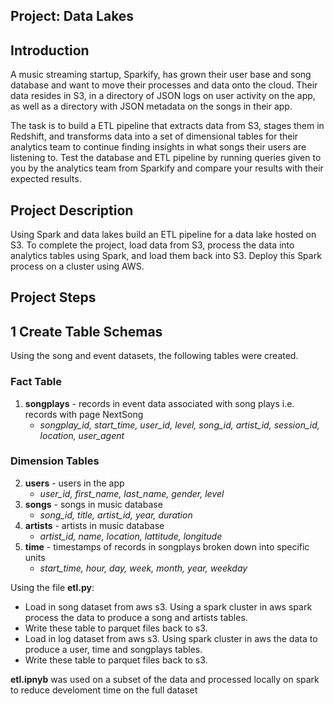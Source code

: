 ## Project: Data Lakes

## Introduction
A music streaming startup, Sparkify, has grown their user base and song database and want to move their processes and data onto the cloud. Their data resides in S3, in a directory of JSON logs on user activity on the app, as well as a directory with JSON metadata on the songs in their app.

The task is to build a ETL pipeline that extracts data from S3, stages them in Redshift, and transforms data into a set of dimensional tables for their analytics team to continue finding insights in what songs their users are listening to. Test the database and ETL pipeline by running queries given to you by the analytics team from Sparkify and compare your results with their expected results.

## Project Description
Using Spark and data lakes build an ETL pipeline for a data lake hosted on S3. To complete the project, load data from S3, process the data into analytics tables using Spark, and load them back into S3. Deploy this Spark process on a cluster using AWS.

## Project Steps

## 1 Create Table Schemas
Using the song and event datasets, the following tables were created.

### Fact Table
1. **songplays** - records in event data associated with song plays i.e. records with page NextSong 
    - *songplay_id, start_time, user_id, level, song_id, artist_id, session_id, location, user_agent*
   
### Dimension Tables
2. **users** - users in the app
    - *user_id, first_name, last_name, gender, level*
3. **songs** - songs in music database
    - *song_id, title, artist_id, year, duration*
4. **artists** - artists in music database
    - *artist_id, name, location, lattitude, longitude*
5. **time** - timestamps of records in songplays broken down into specific units
    - *start_time, hour, day, week, month, year, weekday*


Using the file **etl.py**:
- Load in song dataset from aws s3.  Using a spark cluster in aws spark process the data to produce a song and artists tables.
- Write these table to parquet files back to s3.
- Load in log dataset from aws s3.  Using spark cluster in aws the data to produce a user, time and songplays tables.
- Write these table to parquet files back to s3.


**etl.ipnyb** was used on a subset of the data and processed locally on spark to reduce develoment time on the full dataset